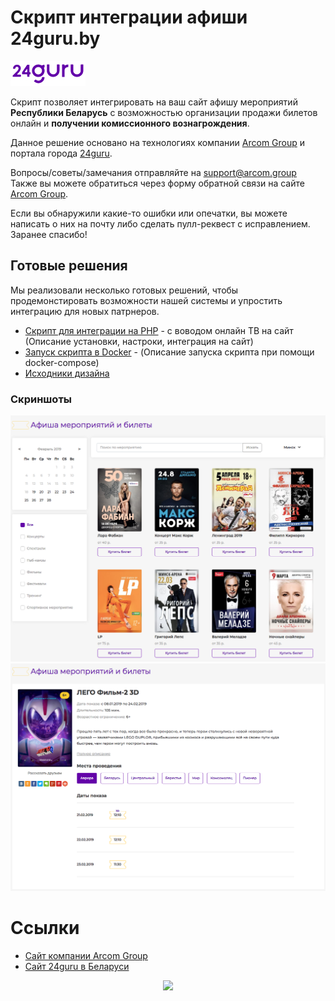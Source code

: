 # Скрипт интеграции афиши 24guru.by

![Logo](docs/logo.jpeg)

Скрипт позволяет интегрировать на ваш сайт афишу мероприятий **Республики Беларусь** с возможностью организации продажи билетов онлайн и **получении комиссионного вознагрождения**. 

Данное решение основано на технологиях компании [Arcom Group](https://arcom.group) и портала города [24guru](https://24guru.by).

Вопросы/советы/замечания отправляйте на support@arcom.group
Также вы можете обратиться через форму обратной связи на сайте [Arcom Group](https://arcom.group).

Если вы обнаружили какие-то ошибки или опечатки, вы можете написать о них на почту либо сделать пулл-реквест с исправлением. Заранее спасибо!

## Готовые решения

Мы реализовали несколько готовых решений, чтобы продемонстировать возможности нашей системы и упростить интеграцию для новых патрнеров.

* [Скрипт для интеграции на PHP](apps/php) - с воводом онлайн ТВ на сайт (Описание установки, настроки, интеграция на сайт)
* [Запуск скрипта в Docker](apps/php/README.md) - (Описание запуска скрипта при помощи docker-compose)
* [Исходники дизайна](apps/design)

### Скриншоты

![Screenshot](docs/home.png)
![Screenshot](docs/event.png)

# Ссылки

* [Сайт компании Arcom Group](https://arcom.group)
* [Сайт 24guru в Беларуси](https://24guru.by)

<p align="center"><img src="https://arcom.group/img/logo.svg" width="10%"></p>
